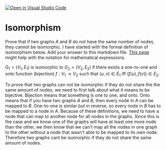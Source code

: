 [![Open in Visual Studio Code](https://classroom.github.com/assets/open-in-vscode-718a45dd9cf7e7f842a935f5ebbe5719a5e09af4491e668f4dbf3b35d5cca122.svg)](https://classroom.github.com/online_ide?assignment_repo_id=12764678&assignment_repo_type=AssignmentRepo)
# Isomorphism

Prove that if two graphs $A$ and $B$ do not have the same number of nodes, they
cannot be isomorphic. I have started with the formal definition of isomorphism
below. Add your answer to this markdown file. [This
page](https://docs.github.com/en/get-started/writing-on-github/working-with-advanced-formatting/writing-mathematical-expressions)
might help with the notation for mathematical expressions.

$G_1=(V_1 , E_1)$ is isomorphic to $G_2 = (V_2, E_2)$ if there exists a
one-to-one and onto function (bijection) $f: V_1 \rightarrow V_2$ such that $(u,v)
\in E_1$ iff $(f(u),f(v)) \in E_2$.


To prove that two graphs can not be isomorphic if they do not share the 
the same amount of nodes, we need to first talk about what it means to be bijective.
Bijection means that something is one to one, and onto. Onto means that if you 
have two graphs $A$ and $B$, then every node in $A$ can be mapped to $B$. 
One-to-one is similar but in reverse, so every node in $B$ has to be mapped
to a node in $A$. Because of these definitions, we need to have a 
node that can map to another node for all nodes in the graphs. Since this is the
case and we know one of the graphs will have at least one more node than the other, 
we then know that we can't map all the nodes in one graph to the other without 
a node that wasn't able to be mapped to its own node. Therefore two graphs cant be 
isomorphic if they do not share the same amount of nodes.
